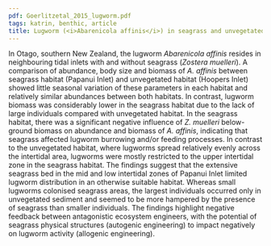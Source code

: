 ```yaml
---
pdf: Goerlitzetal_2015_lugworm.pdf
tags: katrin, benthic, article
title: Lugworm (<i>Abarenicola affinis</i>) in seagrass and unvegetated habitats
---
```

In Otago, southern New Zealand, the lugworm
*Abarenicola affinis* resides in neighbouring tidal inlets with and without seagrass (*Zostera muelleri*). A comparison of abundance, body size and biomass of *A. affinis* between seagrass habitat (Papanui Inlet) and unvegetated habitat (Hoopers Inlet) showed little seasonal variation of these parameters in each habitat and relatively similar abundances between both habitats. In contrast, lugworm biomass was considerably lower in the seagrass habitat due to the lack of large individuals compared with unvegetated habitat. In the seagrass habitat, there was a significant negative influence of *Z. muelleri* below-ground biomass on abundance and biomass of *A. affinis*, indicating that seagrass affected lugworm burrowing and/or feeding processes. In contrast to the unvegetated habitat, where lugworms spread relatively evenly across the intertidal area, lugworms were mostly restricted to the upper intertidal zone in the seagrass habitat. The findings suggest that the extensive seagrass bed in the mid and low intertidal zones of Papanui Inlet limited lugworm distribution in an otherwise suitable habitat. Whereas small lugworms colonised seagrass areas, the largest individuals occurred only in unvegetated sediment and seemed to be more hampered by the presence of seagrass than smaller individuals. The findings highlight negative feedback between antagonistic ecosystem engineers, with the potential of seagrass physical structures (autogenic engineering) to impact negatively on lugworm activity (allogenic engineering).
